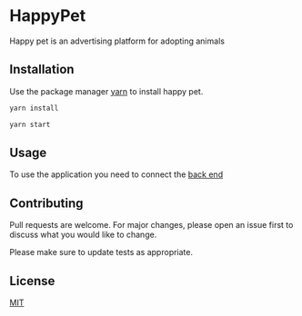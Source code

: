 # HappyPet

Happy pet is an advertising platform for adopting animals 

## Installation

Use the package manager [yarn](https://yarnpkg.com/) to install happy pet.

```bash
yarn install
```
```bash
yarn start
```

## Usage

To use the application you need to connect the [back end](https://github.com/daniimendes22/happypet-api)

## Contributing
Pull requests are welcome. For major changes, please open an issue first to discuss what you would like to change.

Please make sure to update tests as appropriate.

## License
[MIT](https://choosealicense.com/licenses/mit/)
